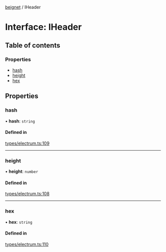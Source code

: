 [beignet](../README.md) / IHeader

# Interface: IHeader

## Table of contents

### Properties

- [hash](IHeader.md#hash)
- [height](IHeader.md#height)
- [hex](IHeader.md#hex)

## Properties

### hash

• **hash**: `string`

#### Defined in

[types/electrum.ts:109](https://github.com/synonymdev/beignet/blob/3144d66/src/types/electrum.ts#L109)

___

### height

• **height**: `number`

#### Defined in

[types/electrum.ts:108](https://github.com/synonymdev/beignet/blob/3144d66/src/types/electrum.ts#L108)

___

### hex

• **hex**: `string`

#### Defined in

[types/electrum.ts:110](https://github.com/synonymdev/beignet/blob/3144d66/src/types/electrum.ts#L110)

